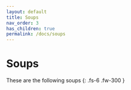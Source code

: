 ```yaml
---
layout: default
title: Soups
nav_order: 3
has_children: true
permalink: /docs/soups
---
```


# Soups

These are the following soups
{: .fs-6 .fw-300 }
